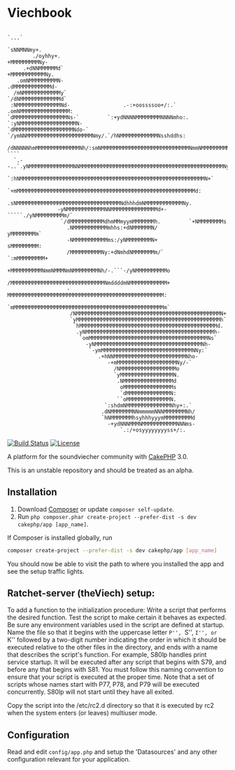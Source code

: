 # Viechbook

                                                                            `...`
                                                                          `sNNMNNmy+.
            ./oyhhy+.                                                     +MMMMMMMMMNy-
         .+dNNMMMMMMd`                                                    +MMMMMMMMMMMNy.
       .omNMMMMMMMMMN-                                                    .dMMMMMMMMMMMMd-
      /mNMMMMMMMMMMMMy`                                                 `/dNMMMMMMMMMMMMMd`
     :NMMMMMMMMMMMMMMNd-                 .-:+oossssoo+/:.`            .omNMMMMMMMMMMMMMMMM:
    `dMMMMMMMMMMMMMMMMMNs-`         `:+ydNNNNMMMMMMMMNNNNmho:.     `:yNMMMMMMMMMMMMMMMMMMN-
    `dMMMMMMMMMMMMMMMMMMMNdo-`   `/ymNNMMMMMMMMMMMMMMMMMMMMMNmy/.`/hNMMMMMMMMMMMMNsshddhs:
     /dNNNNNhmMMMMMMMMMMMMMMNh/:smNMMMMMMMMMMMMMMMMMMMMMMMMMMMMNmmNMMMMMMMMMMMMMm/` ````
      `.--..`.yNMMMMMMMMMMMMMMNNMMMMMMMMMMMMMMMMMMMMMMMMMMMMMMMMMMMMMMMMMMMMMMNy.
              `:hNMMMMMMMMMMMMMMMMMMMMMMMMMMMMMMMMMMMMMMMMMMMMMMMMMMMMMMMMMMMN+`
                `+mMMMMMMMMMMMMMMMMMMMMMMMMMMMMMMMMMMMMMMMMMMMMMMMMMMMMMMMMMd:
                  .sNMMMMMMMMMMMMMMMMMMMMMMMMMMMMMMMMMNdhhhdmNMMMMMMMMMMMMNy.
                    -yNMMMMMMMMMMMMNNMMMMMMMMMMMMMMMd+-`````./yNMMMMMMMMMm/`
                     `/dMMMMMMMMMMMdhmMMmyymMMMMMMMh.         `+NMMMMMMMMs
                       .NMMMMMMMMMMMmhhs:+dNMMMMMMN/            yMMMMMMMMm`
                       -NMMMMMMMMMMMms:/yNMMMMMMMMN+            sMMMMMMMMM:
                       /MMMMMMMMMMNy:+dNmhdNMMMMMMMm/`        `:mMMMMMMMMM+
                       +MMMMMMMMMMNmmNMMMNmNMMMMMMMMNh/-.```-/yNMMMMMMMMMMo
                       /MMMMMMMMMMMMMMMMMMMMMMMMMMMMMMNmddddmNMMMMMMMMMMMM+
                       -MMMMMMMMMMMMMMMMMMMMMMMMMMMMMMMMMMMMMMMMMMMMMMMMMM:
                       `mMMMMMMMMMMMMMMMMMMMMMMMMMMMMMMMMMMMMMMMMMMMMMMMMm`
                        /NMMMMMMMMMMMMMMMMMMMMMMMMMMMMMMMMMMMMMMMMMMMMMMN+
                        `yMMMMMMMMMMMMMMMMMMMMMMMMMMMMMMMMMMMMMMMMMMMMMMh`
                         `hMMMMMMMMMMMMMMMMMMMMMMMMMMMMMMMMMMMMMMMMMMMMd.
                          .yNMMMMMMMMMMMMMMMMMMMMMMMMMMMMMMMMMMMMMMMMMh-
                           `omMMMMMMMMMMMMMMMMMMMMMMMMMMMMMMMMMMMMMMNs`
                             -yNMMMMMMMMMMMMMMMMMMMMMMMMMMMMMMMMMMNh-
                              `-ymMMMMMMMMMMMMMMMMMMMMMMMMMMMMMNNy:`
                                 .+hNNMMMMMMMMMMMMMMMMMMMMMMMNho-
                                    -+mMMMMMMMMMMMMMMMMMMMNy/-`
                                      /NMMMMMMMMMMMMMMMMMMo
                                      `yMMMMMMMMMMMMMMMMMN.
                                       .NMMMMMMMMMMMMMMMMd
                                        oMMMMMMMMMMMMMMMMs
                                        `dMMMMMMMMMMMMMMN:
                                       ``oMMMMMMMMMMMMMMN.
                                   `:shdmNMMMMMMMMMMMMMMNhy+:.`
                                  .dNMMMMMMMNNmmmmmNNNMMMMMMMNh/
                                  `hNMMMMMMMhsyhhhyyymMMMMMMMMMd
                                    -+ydNNNMMMNMMMMMMMMMMMNNNms-
                                        `.:/+osyyyyyyyyss+/:.

[![Build Status](https://api.travis-ci.org/cakephp/app.png)](https://travis-ci.org/cakephp/app)
[![License](https://poser.pugx.org/cakephp/app/license.svg)](https://packagist.org/packages/cakephp/app)

A platform for the soundviecher community with [CakePHP](http://cakephp.org) 3.0.

This is an unstable repository and should be treated as an alpha.

## Installation

1. Download [Composer](http://getcomposer.org/doc/00-intro.md) or update `composer self-update`.
2. Run `php composer.phar create-project --prefer-dist -s dev cakephp/app [app_name]`.

If Composer is installed globally, run
```bash
composer create-project --prefer-dist -s dev cakephp/app [app_name]
```

You should now be able to visit the path to where you installed the app and see
the setup traffic lights.

## Ratchet-server (theViech) setup:

To add a function to the initialization procedure:
Write a script that performs the desired function.
Test the script to make certain it behaves as expected. Be sure any environment variables used in the script are defined at startup.
Name the file so that it begins with the uppercase letter ``P'', ``S'', ``I'', or ``K'' followed by a two-digit number indicating the order in which it should be executed relative to the other files in the directory, and ends with a name that describes the script's function. For example, S80lp handles print service startup. It will be executed after any script that begins with S79, and before any that begins with S81. You must follow this naming convention to ensure that your script is executed at the proper time.
Note that a set of scripts whose names start with P77, P78, and P79 will be executed concurrently. S80lp will not start until they have all exited.

Copy the script into the /etc/rc2.d directory so that it is executed by rc2 when the system enters (or leaves) multiuser mode.



## Configuration

Read and edit `config/app.php` and setup the 'Datasources' and any other
configuration relevant for your application.
